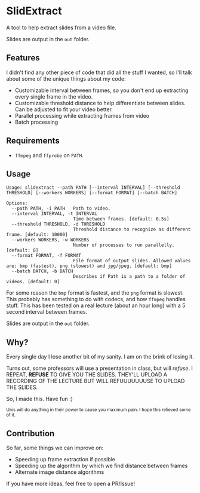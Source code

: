 # SlidExtract

A tool to help extract slides from a video file.

Slides are output in the `out` folder.

## Features

I didn't find any other piece of code that did all the stuff I wanted, so I'll talk about some of the unique things about my code:

- Customizable interval between frames, so you don't end up extracting every single frame in the video.
- Customizable threshold distance to help differentiate between slides. Can be adjusted to fit your video better.
- Parallel processing while extracting frames from video
- Batch processing

## Requirements

- `ffmpeg` and `ffprobe` on `PATH`.

## Usage

```
Usage: slidextract --path PATH [--interval INTERVAL] [--threshold THRESHOLD] [--workers WORKERS] [--format FORMAT] [--batch BATCH]

Options:
  --path PATH, -i PATH   Path to video.
  --interval INTERVAL, -t INTERVAL
                         Time between frames. [default: 0.5s]
  --threshold THRESHOLD, -d THRESHOLD
                         Threshold distance to recognize as different frame. [default: 10000]
  --workers WORKERS, -w WORKERS
                         Number of processes to run parallelly. [default: 8]
  --format FORMAT, -f FORMAT
                         File format of output slides. Allowed values are: bmp (fastest), png (slowest) and jpg/jpeg. [default: bmp]
  --batch BATCH, -b BATCH
                         Describes if Path is a path to a folder of videos. [default: 0]
```

For some reason the `bmp` format is fastest, and the `png` format is slowest. This probably has something to do with codecs, and how `ffmpeg` handles stuff. This has been tested on a real lecture (about an hour long) with a 5 second interval between frames.

Slides are output in the `out` folder.

## Why?

Every single day I lose another bit of my sanity. I am on the brink of losing it.

Turns out, some professors will use a presentation in class, but will _refuse_. I REPEAT, **REFUSE** TO GIVE YOU THE SLIDES. THEY'LL UPLOAD A RECORDING OF THE LECTURE BUT WILL REFUUUUUUUSE TO UPLOAD THE SLIDES.

So, I made this. Have fun :)

<sup>Unis will do anything in their power to cause you maximum pain. I hope this relieved some of it.</sup>

## Contribution

So far, some things we can improve on:

- Speeding up frame extraction if possible
- Speeding up the algorithm by which we find distance between frames
- Alternate image distance algorithms

If you have more ideas, feel free to open a PR/Issue!
